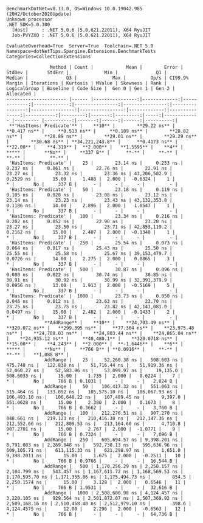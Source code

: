
    BenchmarkDotNet=v0.13.0, OS=Windows 10.0.19042.985 (20H2/October2020Update)
    Unknown processor
    .NET SDK=5.0.300
      [Host]     : .NET 5.0.6 (5.0.621.22011), X64 RyuJIT
      Job-PVYZXO : .NET 5.0.6 (5.0.621.22011), X64 RyuJIT

    EvaluateOverhead=True  Server=True  Toolchain=.NET 5.0  
    Namespace=dotNetTips.Spargine.Extensions.BenchmarkTests  Categories=CollectionExtensions  

                    Method | Count |            Mean |        Error |       StdDev |       StdErr |             Min |              Q1 |          Median |              Q3 |             Max |         Op/s | CI99.9% Margin | Iterations | Kurtosis | MValue | Skewness | Rank | LogicalGroup | Baseline | Code Size |  Gen 0 | Gen 1 | Gen 2 | Allocated |
    ---------------------- |------ |----------------:|-------------:|-------------:|-------------:|----------------:|----------------:|----------------:|----------------:|----------------:|-------------:|---------------:|-----------:|---------:|-------:|---------:|-----:|------------- |--------- |----------:|-------:|------:|------:|----------:|
     **'HasItems: Predicate'** |    **10** |        **29.22 ns** |     **0.417 ns** |     **0.513 ns** |     **0.109 ns** |        **28.82 ns** |        **28.89 ns** |        **29.01 ns** |        **29.29 ns** |        **30.68 ns** | **34,221,243.8** |      **0.4173 ns** |      **22.00** |    **4.319** |  **2.000** |   **1.5595** |    **4** |            ***** |       **No** |     **337 B** |      **-** |     **-** |     **-** |         **-** |
     'HasItems: Predicate' |    25 |        23.14 ns |     0.253 ns |     0.237 ns |     0.061 ns |        22.76 ns |        22.91 ns |        23.27 ns |        23.32 ns |        23.36 ns | 43,206,502.9 |      0.2529 ns |      15.00 |    1.488 |  2.000 |  -0.6324 |    1 |            * |       No |     337 B |      - |     - |     - |         - |
     'HasItems: Predicate' |    50 |        23.18 ns |     0.119 ns |     0.105 ns |     0.028 ns |        23.08 ns |        23.12 ns |        23.14 ns |        23.23 ns |        23.43 ns | 43,132,353.8 |      0.1186 ns |      14.00 |    2.896 |  2.000 |   1.0547 |    1 |            * |       No |     337 B |      - |     - |     - |         - |
     'HasItems: Predicate' |   100 |        23.34 ns |     0.216 ns |     0.202 ns |     0.052 ns |        22.90 ns |        23.20 ns |        23.27 ns |        23.50 ns |        23.71 ns | 42,853,119.2 |      0.2162 ns |      15.00 |    2.407 |  2.000 |  -0.1348 |    1 |            * |       No |     337 B |      - |     - |     - |         - |
     'HasItems: Predicate' |   250 |        25.54 ns |     0.073 ns |     0.064 ns |     0.017 ns |        25.43 ns |        25.50 ns |        25.55 ns |        25.58 ns |        25.67 ns | 39,153,479.7 |      0.0726 ns |      14.00 |    2.275 |  2.000 |   0.0865 |    3 |            * |       No |     337 B |      - |     - |     - |         - |
     'HasItems: Predicate' |   500 |        30.87 ns |     0.096 ns |     0.080 ns |     0.022 ns |        30.74 ns |        30.85 ns |        30.91 ns |        30.92 ns |        30.99 ns | 32,391,379.9 |      0.0956 ns |      13.00 |    1.913 |  2.000 |  -0.5169 |    5 |            * |       No |     337 B |      - |     - |     - |         - |
     'HasItems: Predicate' |  1000 |        23.73 ns |     0.050 ns |     0.046 ns |     0.012 ns |        23.63 ns |        23.70 ns |        23.75 ns |        23.75 ns |        23.82 ns | 42,141,081.0 |      0.0497 ns |      15.00 |    2.482 |  2.000 |  -0.1433 |    2 |            * |       No |     337 B |      - |     - |     - |         - |
                  **AddRange** |    **10** |    **24,703.49 ns** |   **320.072 ns** |   **299.395 ns** |    **77.304 ns** |    **23,975.48 ns** |    **24,708.03 ns** |    **24,803.44 ns** |    **24,865.04 ns** |    **24,935.12 ns** |     **40,480.1** |    **320.0718 ns** |      **15.00** |    **4.243** |  **2.000** |  **-1.6446** |    **6** |            ***** |       **No** |     **766 B** | **0.0916** |     **-** |     **-** |   **1,088 B** |
                  AddRange |    25 |    52,260.38 ns |   508.603 ns |   475.748 ns |   122.838 ns |    51,716.44 ns |    51,919.36 ns |    52,060.27 ns |    52,583.96 ns |    53,099.97 ns |     19,135.0 |    508.6033 ns |      15.00 |    1.735 |  2.000 |   0.6224 |    7 |            * |       No |     766 B | 0.1831 |     - |     - |   2,024 B |
                  AddRange |    50 |   106,417.32 ns |   551.063 ns |   515.464 ns |   133.092 ns |   105,575.10 ns |   106,067.93 ns |   106,493.10 ns |   106,648.22 ns |   107,489.45 ns |      9,397.0 |    551.0628 ns |      15.00 |    2.380 |  2.000 |   0.1673 |    8 |            * |       No |     766 B | 0.3662 |     - |     - |   3,760 B |
                  AddRange |   100 |   212,276.51 ns |   907.270 ns |   848.661 ns |   219.123 ns |   210,416.38 ns |   212,147.36 ns |   212,552.66 ns |   212,809.53 ns |   213,164.60 ns |      4,710.8 |    907.2701 ns |      15.00 |    2.767 |  2.000 |  -1.0771 |    9 |            * |       No |     766 B | 0.7324 |     - |     - |   7,096 B |
                  AddRange |   250 |   605,694.57 ns | 9,398.201 ns | 8,791.083 ns | 2,269.848 ns |   592,738.13 ns |   595,636.96 ns |   609,105.71 ns |   611,115.33 ns |   621,298.97 ns |      1,651.0 |  9,398.2011 ns |      15.00 |    1.675 |  2.000 |  -0.2511 |   10 |            * |       No |     766 B | 0.9766 |     - |     - |  16,544 B |
                  AddRange |   500 | 1,170,256.29 ns | 2,250.157 ns | 2,104.799 ns |   543.457 ns | 1,167,611.72 ns | 1,168,569.53 ns | 1,170,595.70 ns | 1,171,355.86 ns | 1,175,494.73 ns |        854.5 |  2,250.1574 ns |      15.00 |    3.128 |  2.000 |   0.6546 |   11 |            * |       No |     766 B | 1.9531 |     - |     - |  32,616 B |
                  AddRange |  1000 | 2,508,600.98 ns | 4,124.457 ns | 3,220.105 ns |   929.564 ns | 2,501,872.07 ns | 2,507,369.92 ns | 2,509,168.16 ns | 2,510,458.40 ns | 2,512,979.10 ns |        398.6 |  4,124.4575 ns |      12.00 |    2.296 |  2.000 |  -0.6563 |   12 |            * |       No |     766 B |      - |     - |     - |  64,736 B |
